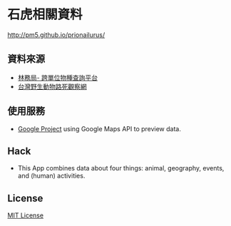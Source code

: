 
石虎相關資料
============

http://pm5.github.io/prionailurus/

資料來源
--------

* [林務局- 跨單位物種查詢平台](http://ngismap.forest.gov.tw/speciesquery/TopicImage.aspx)
* [台灣野生動物路死觀察網](https://roadkill.tw/)


使用服務
--------

* [Google Project](https://console.developers.google.com/project/taiwan-prionailurus-data) using Google Maps API to preview data.


Hack
----

* This App combines data about four things: animal, geography, events, and (human) activities.


License
-------

[MIT License](http://pm5.mit-license.org/)
